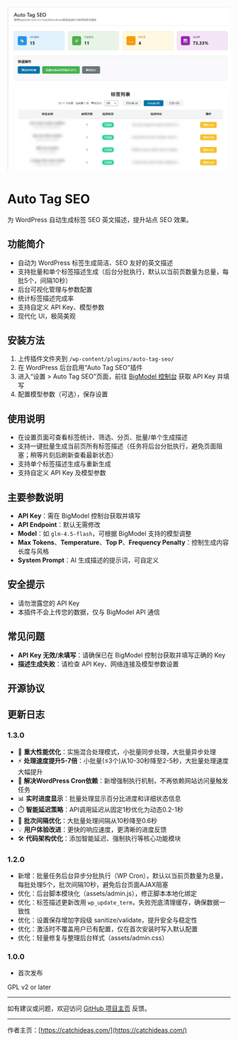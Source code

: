 # ![插件截图](screenshot.jpg)
# Auto Tag SEO

为 WordPress 自动生成标签 SEO 英文描述，提升站点 SEO 效果。

## 功能简介
- 自动为 WordPress 标签生成简洁、SEO 友好的英文描述
- 支持批量和单个标签描述生成（后台分批执行，默认以当前页数量为总量，每批5个，间隔10秒）
- 后台可视化管理与参数配置
- 统计标签描述完成率
- 支持自定义 API Key、模型参数
- 现代化 UI，极简美观

## 安装方法
1. 上传插件文件夹到 `/wp-content/plugins/auto-tag-seo/`
2. 在 WordPress 后台启用“Auto Tag SEO”插件
3. 进入“设置 > Auto Tag SEO”页面，前往 [BigModel 控制台](https://open.bigmodel.cn/usercenter/apikeys) 获取 API Key 并填写
4. 配置模型参数（可选），保存设置

## 使用说明
- 在设置页面可查看标签统计、筛选、分页、批量/单个生成描述
- 支持一键批量生成当前页所有标签描述（任务将后台分批执行，避免页面阻塞；稍等片刻后刷新查看最新状态）
- 支持单个标签描述生成与重新生成
- 支持自定义 API Key 及模型参数

## 主要参数说明
- **API Key**：需在 BigModel 控制台获取并填写
- **API Endpoint**：默认无需修改
- **Model**：如 `glm-4.5-flash`，可根据 BigModel 支持的模型调整
- **Max Tokens**、**Temperature**、**Top P**、**Frequency Penalty**：控制生成内容长度与风格
- **System Prompt**：AI 生成描述的提示词，可自定义

## 安全提示
- 请勿泄露您的 API Key
- 本插件不会上传您的数据，仅与 BigModel API 通信

## 常见问题
- **API Key 无效/未填写**：请确保已在 BigModel 控制台获取并填写正确的 Key
- **描述生成失败**：请检查 API Key、网络连接及模型参数设置

## 开源协议

## 更新日志

### 1.3.0
- 🚀 **重大性能优化**：实施混合处理模式，小批量同步处理，大批量异步处理
- ⚡ **处理速度提升5-7倍**：小批量(≤3个)从10-30秒降至2-5秒，大批量处理速度大幅提升
- 🎯 **解决WordPress Cron依赖**：新增强制执行机制，不再依赖网站访问量触发任务
- 📊 **实时进度显示**：批量处理显示百分比进度和详细状态信息
- ⏱️ **智能延迟策略**：API调用延迟从固定1秒优化为动态0.2-1秒
- 🔄 **批次间隔优化**：大批量处理间隔从10秒降至0.6秒
- 💡 **用户体验改进**：更快的响应速度，更清晰的进度反馈
- 🛠️ **代码架构优化**：添加智能延迟、强制执行等核心功能模块

### 1.2.0
- 新增：批量任务后台异步分批执行（WP Cron），默认以当前页数量为总量，每批处理5个，批次间隔10秒，避免后台页面AJAX阻塞
- 优化：后台脚本模块化（assets/admin.js），修正脚本本地化绑定
- 优化：标签描述更新改用 `wp_update_term`，失败兜底清理缓存，确保数据一致性
- 优化：设置保存增加字段级 sanitize/validate，提升安全与稳定性
- 优化：激活时不覆盖用户已有配置，仅在首次安装时写入默认配置
- 优化：轻量修复与整理后台样式（assets/admin.css）

### 1.0.0
- 首次发布

GPL v2 or later

---

如有建议或问题，欢迎访问 [GitHub 项目主页](https://github.com/b6421582/Auto-Tag-SEO) 反馈。

---

作者主页：[https://catchideas.com/](https://catchideas.com/)
